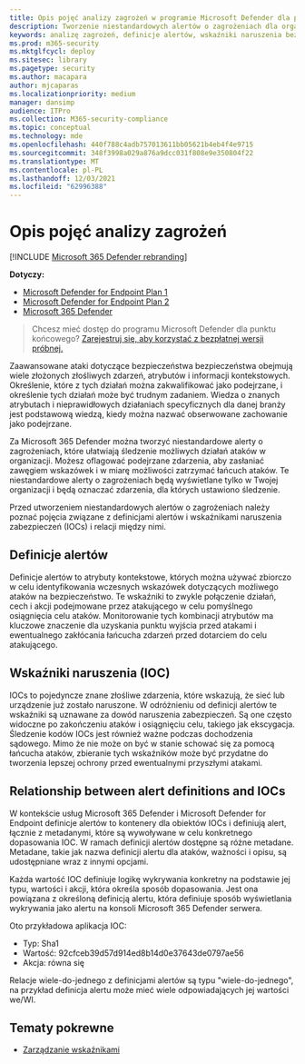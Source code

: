 ```yaml
---
title: Opis pojęć analizy zagrożeń w programie Microsoft Defender dla punktu końcowego
description: Tworzenie niestandardowych alertów o zagrożeniach dla organizacji i poznanie pojęć związanych z analizą zagrożeń w programie Microsoft Defender for Endpoint
keywords: analizę zagrożeń, definicje alertów, wskaźniki naruszenia bezpieczeństwa, ioc
ms.prod: m365-security
ms.mktglfcycl: deploy
ms.sitesec: library
ms.pagetype: security
ms.author: macapara
author: mjcaparas
ms.localizationpriority: medium
manager: dansimp
audience: ITPro
ms.collection: M365-security-compliance
ms.topic: conceptual
ms.technology: mde
ms.openlocfilehash: 440f788c4adb757013611bb05621b4eb4f4e9715
ms.sourcegitcommit: 348f3998a029a876a9dcc031f808e9e350804f22
ms.translationtype: MT
ms.contentlocale: pl-PL
ms.lasthandoff: 12/03/2021
ms.locfileid: "62996388"
---
```

# <a name="understand-threat-intelligence-concepts"></a>Opis pojęć analizy zagrożeń

[!INCLUDE [Microsoft 365 Defender rebranding](../../includes/microsoft-defender.md)]

**Dotyczy:**
- [Microsoft Defender for Endpoint Plan 1](https://go.microsoft.com/fwlink/?linkid=2154037)
- [Microsoft Defender for Endpoint Plan 2](https://go.microsoft.com/fwlink/?linkid=2154037)
- [Microsoft 365 Defender](https://go.microsoft.com/fwlink/?linkid=2118804)



> Chcesz mieć dostęp do programu Microsoft Defender dla punktu końcowego? [Zarejestruj się, aby korzystać z bezpłatnej wersji próbnej.](https://signup.microsoft.com/create-account/signup?products=7f379fee-c4f9-4278-b0a1-e4c8c2fcdf7e&ru=https://aka.ms/MDEp2OpenTrial?ocid=docs-wdatp-threatindicator-abovefoldlink)

Zaawansowane ataki dotyczące bezpieczeństwa bezpieczeństwa obejmują wiele złożonych złośliwych zdarzeń, atrybutów i informacji kontekstowych. Określenie, które z tych działań można zakwalifikować jako podejrzane, i określenie tych działań może być trudnym zadaniem. Wiedza o znanych atrybutach i nieprawidłowych działaniach specyficznych dla danej branży jest podstawową wiedzą, kiedy można nazwać obserwowane zachowanie jako podejrzane.

Za Microsoft 365 Defender można tworzyć niestandardowe alerty o zagrożeniach, które ułatwiają śledzenie możliwych działań ataków w organizacji. Możesz oflagować podejrzane zdarzenia, aby zasłaniać zawęgiem wskazówek i w miarę możliwości zatrzymać łańcuch ataków. Te niestandardowe alerty o zagrożeniach będą wyświetlane tylko w Twojej organizacji i będą oznaczać zdarzenia, dla których ustawiono śledzenie.

Przed utworzeniem niestandardowych alertów o zagrożeniach należy poznać pojęcia związane z definicjami alertów i wskaźnikami naruszenia zabezpieczeń (IOCs) i relacji między nimi.

## <a name="alert-definitions"></a>Definicje alertów
Definicje alertów to atrybuty kontekstowe, których można używać zbiorczo w celu identyfikowania wczesnych wskazówek dotyczących możliwego ataków na bezpieczeństwo. Te wskaźniki to zwykle połączenie działań, cech i akcji podejmowane przez atakującego w celu pomyślnego osiągnięcia celu ataków. Monitorowanie tych kombinacji atrybutów ma kluczowe znaczenie dla uzyskania punktu wyjścia przed atakami i ewentualnego zakłócania łańcucha zdarzeń przed dotarciem do celu atakującego.

## <a name="indicators-of-compromise-ioc"></a>Wskaźniki naruszenia (IOC)
IOCs to pojedyncze znane złośliwe zdarzenia, które wskazują, że sieć lub urządzenie już zostało naruszone. W odróżnieniu od definicji alertów te wskaźniki są uznawane za dowód naruszenia zabezpieczeń. Są one często widoczne po zakończeniu ataków i osiągnięciu celu, takiego jak ekscygacja. Śledzenie kodów IOCs jest również ważne podczas dochodzenia sądowego. Mimo że nie może on być w stanie schować się za pomocą łańcucha ataków, zbieranie tych wskaźników może być przydatne do tworzenia lepszej ochrony przed ewentualnymi przyszłymi atakami.

## <a name="relationship-between-alert-definitions-and-iocs"></a>Relationship between alert definitions and IOCs
W kontekście usług Microsoft 365 Defender i Microsoft Defender for Endpoint definicje alertów to kontenery dla obiektów IOCs i definiują alert, łącznie z metadanymi, które są wywoływane w celu konkretnego dopasowania IOC. W ramach definicji alertów dostępne są różne metadane. Metadane, takie jak nazwa definicji alertu dla ataków, ważności i opisu, są udostępniane wraz z innymi opcjami.

Każda wartość IOC definiuje logikę wykrywania konkretny na podstawie jej typu, wartości i akcji, która określa sposób dopasowania. Jest ona powiązana z określoną definicją alertu, która definiuje sposób wyświetlania wykrywania jako alertu na konsoli Microsoft 365 Defender serwera.

Oto przykładowa aplikacja IOC:
- Typ: Sha1
- Wartość: 92cfceb39d57d914ed8b14d0e37643de0797ae56
- Akcja: równa się

Relacje wiele-do-jednego z definicjami alertów są typu "wiele-do-jednego", na przykład definicja alertu może mieć wiele odpowiadających jej wartości we/WI.


## <a name="related-topics"></a>Tematy pokrewne
- [Zarządzanie wskaźnikami](manage-indicators.md)
